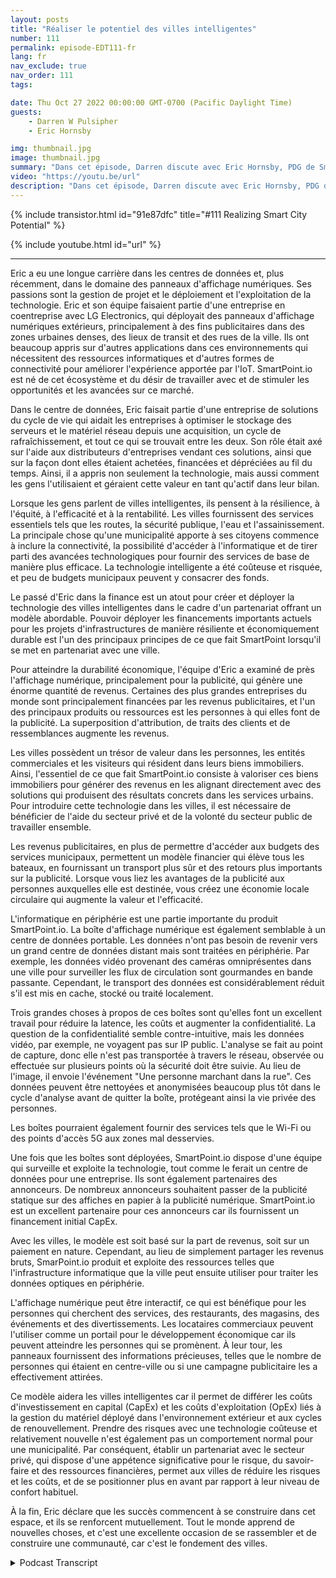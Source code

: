 ```yaml
---
layout: posts
title: "Réaliser le potentiel des villes intelligentes"
number: 111
permalink: episode-EDT111-fr
lang: fr
nav_exclude: true
nav_order: 111
tags:

date: Thu Oct 27 2022 00:00:00 GMT-0700 (Pacific Daylight Time)
guests:
    - Darren W Pulsipher
    - Eric Hornsby

img: thumbnail.jpg
image: thumbnail.jpg
summary: "Dans cet épisode, Darren discute avec Eric Hornsby, PDG de SmartPoint.io, à propos de la technologie pour réaliser le potentiel des villes intelligentes."
video: "https://youtu.be/url"
description: "Dans cet épisode, Darren discute avec Eric Hornsby, PDG de SmartPoint.io, à propos de la technologie pour réaliser le potentiel des villes intelligentes."
---
```


<div>
{% include transistor.html id="91e87dfc" title="#111 Realizing Smart City Potential" %}

{% include youtube.html id="url" %}
</div>

---

Eric a eu une longue carrière dans les centres de données et, plus récemment, dans le domaine des panneaux d'affichage numériques. Ses passions sont la gestion de projet et le déploiement et l'exploitation de la technologie. Eric et son équipe faisaient partie d'une entreprise en coentreprise avec LG Electronics, qui déployait des panneaux d'affichage numériques extérieurs, principalement à des fins publicitaires dans des zones urbaines denses, des lieux de transit et des rues de la ville. Ils ont beaucoup appris sur d'autres applications dans ces environnements qui nécessitent des ressources informatiques et d'autres formes de connectivité pour améliorer l'expérience apportée par l'IoT. SmartPoint.io est né de cet écosystème et du désir de travailler avec et de stimuler les opportunités et les avancées sur ce marché.

Dans le centre de données, Eric faisait partie d'une entreprise de solutions du cycle de vie qui aidait les entreprises à optimiser le stockage des serveurs et le matériel réseau depuis une acquisition, un cycle de rafraîchissement, et tout ce qui se trouvait entre les deux. Son rôle était axé sur l'aide aux distributeurs d'entreprises vendant ces solutions, ainsi que sur la façon dont elles étaient achetées, financées et dépréciées au fil du temps. Ainsi, il a appris non seulement la technologie, mais aussi comment les gens l'utilisaient et géraient cette valeur en tant qu'actif dans leur bilan.

Lorsque les gens parlent de villes intelligentes, ils pensent à la résilience, à l'équité, à l'efficacité et à la rentabilité. Les villes fournissent des services essentiels tels que les routes, la sécurité publique, l'eau et l'assainissement. La principale chose qu'une municipalité apporte à ses citoyens commence à inclure la connectivité, la possibilité d'accéder à l'informatique et de tirer parti des avancées technologiques pour fournir des services de base de manière plus efficace. La technologie intelligente a été coûteuse et risquée, et peu de budgets municipaux peuvent y consacrer des fonds.

Le passé d'Eric dans la finance est un atout pour créer et déployer la technologie des villes intelligentes dans le cadre d'un partenariat offrant un modèle abordable. Pouvoir déployer les financements importants actuels pour les projets d'infrastructures de manière résiliente et économiquement durable est l'un des principaux principes de ce que fait SmartPoint lorsqu'il se met en partenariat avec une ville.

Pour atteindre la durabilité économique, l'équipe d'Eric a examiné de près l'affichage numérique, principalement pour la publicité, qui génère une énorme quantité de revenus. Certaines des plus grandes entreprises du monde sont principalement financées par les revenus publicitaires, et l'un des principaux produits ou ressources est les personnes à qui elles font de la publicité. La superposition d'attribution, de traits des clients et de ressemblances augmente les revenus.

Les villes possèdent un trésor de valeur dans les personnes, les entités commerciales et les visiteurs qui résident dans leurs biens immobiliers. Ainsi, l'essentiel de ce que fait SmartPoint.io consiste à valoriser ces biens immobiliers pour générer des revenus en les alignant directement avec des solutions qui produisent des résultats concrets dans les services urbains. Pour introduire cette technologie dans les villes, il est nécessaire de bénéficier de l'aide du secteur privé et de la volonté du secteur public de travailler ensemble.

Les revenus publicitaires, en plus de permettre d'accéder aux budgets des services municipaux, permettent un modèle financier qui élève tous les bateaux, en fournissant un transport plus sûr et des retours plus importants sur la publicité. Lorsque vous liez les avantages de la publicité aux personnes auxquelles elle est destinée, vous créez une économie locale circulaire qui augmente la valeur et l'efficacité.

L'informatique en périphérie est une partie importante du produit SmartPoint.io. La boîte d'affichage numérique est également semblable à un centre de données portable. Les données n'ont pas besoin de revenir vers un grand centre de données distant mais sont traitées en périphérie. Par exemple, les données vidéo provenant des caméras omniprésentes dans une ville pour surveiller les flux de circulation sont gourmandes en bande passante. Cependant, le transport des données est considérablement réduit s'il est mis en cache, stocké ou traité localement.

Trois grandes choses à propos de ces boîtes sont qu'elles font un excellent travail pour réduire la latence, les coûts et augmenter la confidentialité. La question de la confidentialité semble contre-intuitive, mais les données vidéo, par exemple, ne voyagent pas sur IP public. L'analyse se fait au point de capture, donc elle n'est pas transportée à travers le réseau, observée ou effectuée sur plusieurs points où la sécurité doit être suivie. Au lieu de l'image, il envoie l'événement "Une personne marchant dans la rue". Ces données peuvent être nettoyées et anonymisées beaucoup plus tôt dans le cycle d'analyse avant de quitter la boîte, protégeant ainsi la vie privée des personnes.

Les boîtes pourraient également fournir des services tels que le Wi-Fi ou des points d'accès 5G aux zones mal desservies.

Une fois que les boîtes sont déployées, SmartPoint.io dispose d'une équipe qui surveille et exploite la technologie, tout comme le ferait un centre de données pour une entreprise. Ils sont également partenaires des annonceurs. De nombreux annonceurs souhaitent passer de la publicité statique sur des affiches en papier à la publicité numérique. SmartPoint.io est un excellent partenaire pour ces annonceurs car ils fournissent un financement initial CapEx.

Avec les villes, le modèle est soit basé sur la part de revenus, soit sur un paiement en nature. Cependant, au lieu de simplement partager les revenus bruts, SmarPoint.io produit et exploite des ressources telles que l'infrastructure informatique que la ville peut ensuite utiliser pour traiter les données optiques en périphérie.

L'affichage numérique peut être interactif, ce qui est bénéfique pour les personnes qui cherchent des services, des restaurants, des magasins, des événements et des divertissements. Les locataires commerciaux peuvent l'utiliser comme un portail pour le développement économique car ils peuvent atteindre les personnes qui se promènent. À leur tour, les panneaux fournissent des informations précieuses, telles que le nombre de personnes qui étaient en centre-ville ou si une campagne publicitaire les a effectivement attirées.

Ce modèle aidera les villes intelligentes car il permet de différer les coûts d'investissement en capital (CapEx) et les coûts d'exploitation (OpEx) liés à la gestion du matériel déployé dans l'environnement extérieur et aux cycles de renouvellement. Prendre des risques avec une technologie coûteuse et relativement nouvelle n'est également pas un comportement normal pour une municipalité. Par conséquent, établir un partenariat avec le secteur privé, qui dispose d'une appétence significative pour le risque, du savoir-faire et des ressources financières, permet aux villes de réduire les risques et les coûts, et de se positionner plus en avant par rapport à leur niveau de confort habituel.

À la fin, Eric déclare que les succès commencent à se construire dans cet espace, et ils se renforcent mutuellement. Tout le monde apprend de nouvelles choses, et c'est une excellente occasion de se rassembler et de construire une communauté, car c'est le fondement des villes.



<details>
<summary> Podcast Transcript </summary>

<p></p>

</details>
